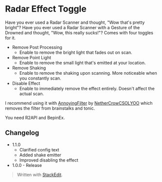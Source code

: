 ﻿# Radar Effect Toggle
Have you ever used a Radar Scanner and thought, "Wow that's pretty bright"?
Have you ever used a Radar Scanner with a Gesture of the Drowned and thought, "Wow, this really sucks!"?
Comes with four toggles for it.

* Remove Post Processing
	* Enable to remove the bright light that fades out on scan.
* Remove Point Light
	* Enable to remove the small light that's emitted at your location.
* Remove Shaking
	* Enable to remove the shaking upon scanning. More noticeable when you constantly scan.
* Disable Effect
	* Enable to immediately remove the effect entirely. Doesn't affect the actual scan.

I recommend using it with [AnnoyingFilter](https://thunderstore.io/package/NetherCrowCSOLYOO/AnnoyingFilter/) by [NetherCrowCSOLYOO](https://thunderstore.io/package/NetherCrowCSOLYOO/) which removes the filter from brainstalks and tonic.

You need R2API and BepinEx.

## Changelog

* 1.1.0
	* Clarified config text
	* Added shake emitter
	* Improved disabling the effect
* 1.0.0 - Release

> Written with [StackEdit](https://stackedit.io/).